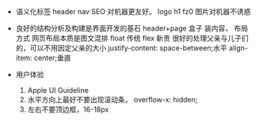 - 语义化标签
    header nav SEO 对机器更友好。
    logo h1 fz0 图片对机器不诱惑

- 良好的结构分析及构建是界面开发的基石
    header+page
    盒子 装内容，
    布局方式
    网页布局本质是图文混排
    float 传统
    flex 新贵
        很好的处理父亲与儿子们的，可以不用因定父亲的大小
        justify-content: space-between;水平
        align-item: center;垂直

- 用户体验
    1. Apple UI Guideline
    2. 水平方向上最好不要出现滚动条， overflow-x: hidden;
    3. 左右不要顶边框，16-18px